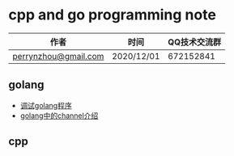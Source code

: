 # cpp and go programming note

| 作者 | 时间 |QQ技术交流群 |
| ------ | ------ |------ |
| perrynzhou@gmail.com |2020/12/01 |672152841 |



## golang
-  [调试golang程序](./document/go/md/调试golang程序.md)
-  [golang中的channel介绍](./document/go/md/golang中的channel介绍.md)


## cpp
